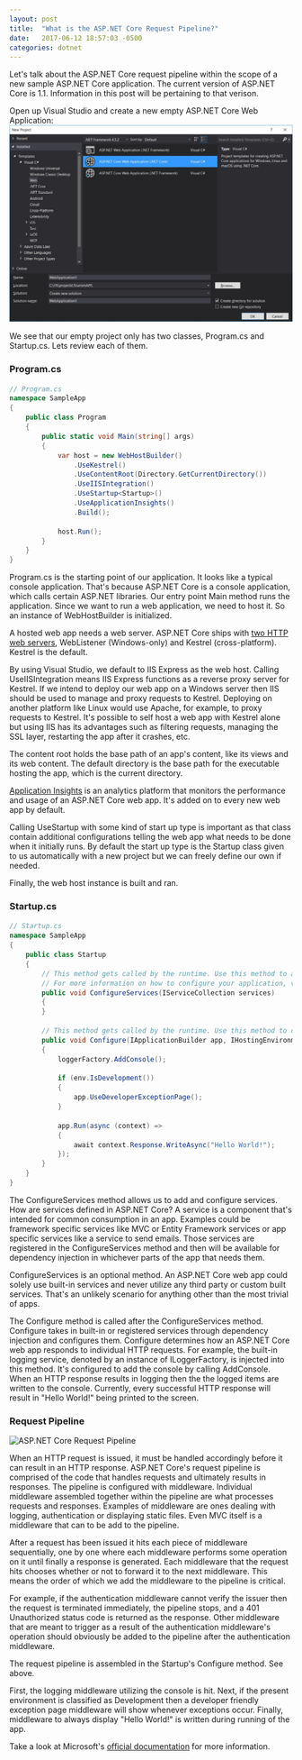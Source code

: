 ```yaml
---
layout: post
title:  "What is the ASP.NET Core Request Pipeline?"
date:   2017-06-12 18:57:03 -0500
categories: dotnet
---
```


Let's talk about the ASP.NET Core request pipeline within the scope of a new sample ASP.NET Core application. The current version of ASP.NET Core is 1.1. Information in this post will be pertaining to that verison.

Open up Visual Studio and create a new empty ASP.NET Core Web Application:
![New empty project][newproject]

We see that our empty project only has two classes, Program.cs and Startup.cs. Lets review each of them.

### Program.cs

```cs
// Program.cs
namespace SampleApp
{
    public class Program
    {
        public static void Main(string[] args)
        {
            var host = new WebHostBuilder()
                .UseKestrel()
                .UseContentRoot(Directory.GetCurrentDirectory())
                .UseIISIntegration()
                .UseStartup<Startup>()
                .UseApplicationInsights()
                .Build();

            host.Run();
        }
    }
}
```

Program.cs is the starting point of our application. It looks like a typical console application. That's because ASP.NET Core is a console application, which calls certain ASP.NET libraries. Our entry point Main method runs the application. Since we want to run a web application, we need to host it. So an instance of WebHostBuilder is initialized. 

A hosted web app needs a web server. ASP.NET Core ships with [two HTTP web servers][webservers], WebListener (Windows-only) and Kestrel (cross-platform). Kestrel is the default. 

By using Visual Studio, we default to IIS Express as the web host. Calling UseIISIntegration means IIS Express functions as a reverse proxy server for Kestrel. If we intend to deploy our web app on a Windows server then IIS should be used to manage and proxy requests to Kestrel. Deploying on another platform like Linux would use Apache, for example, to proxy requests to Kestrel. It's possible to self host a web app with Kestrel alone but using IIS has its advantages such as filtering requests, managing the SSL layer, restarting the app after it crashes, etc.

The content root holds the base path of an app's content, like its views and its web content. The default directory is the base path for the executable hosting the app, which is the current directory.

[Application Insights][applicationinsights] is an analytics platform that monitors the performance and usage of an ASP.NET Core web app. It's added on to every new web app by default.

Calling UseStartup with some kind of start up type is important as that class contain additional configurations telling the web app what needs to be done when it initially runs. By default the start up type is the Startup class given to us automatically with a new project but we can freely define our own if needed.

Finally, the web host instance is built and ran.

### Startup.cs

```cs
// Startup.cs
namespace SampleApp
{
    public class Startup
    {
        // This method gets called by the runtime. Use this method to add services to the container.
        // For more information on how to configure your application, visit https://go.microsoft.com/fwlink/?LinkID=398940
        public void ConfigureServices(IServiceCollection services)
        {
        }

        // This method gets called by the runtime. Use this method to configure the HTTP request pipeline.
        public void Configure(IApplicationBuilder app, IHostingEnvironment env, ILoggerFactory loggerFactory)
        {
            loggerFactory.AddConsole();

            if (env.IsDevelopment())
            {
                app.UseDeveloperExceptionPage();
            }

            app.Run(async (context) =>
            {
                await context.Response.WriteAsync("Hello World!");
            });
        }
    }
}
```

The ConfigureServices method allows us to add and configure services. How are services defined in ASP.NET Core? A service is a component that's intended for common consumption in an app. Examples could be framework specific services like MVC or Entity Framework services or app specific services like a service to send emails. Those services are registered in the ConfigureServices method and then will be available for dependency injection in whichever parts of the app that needs them. 

ConfigureServices is an optional method. An ASP.NET Core web app could solely use built-in services and never utilize any third party or custom built services. That's an unlikely scenario for anything other than the most trivial of apps.  

The Configure method is called after the ConfigureServices method. Configure takes in built-in or registered services through dependency injection and configures them. Configure determines how an ASP.NET Core web app responds to individual HTTP requests. For example, the built-in logging service, denoted by an instance of ILoggerFactory, is injected into this method. It's configured to add the console by calling AddConsole. When an HTTP response results in logging then the the logged items are written to the console. Currently, every successful HTTP response will result in "Hello World!" being printed to the screen.

### Request Pipeline

![ASP.NET Core Request Pipeline][pipeline]

When an HTTP request is issued, it must be handled accordingly before it can result in an HTTP response. ASP.NET Core's request pipeline is comprised of the code that handles requests and ultimately results in responses. The pipeline is configured with middleware. Individual middleware assembled together within the pipeline are what processes requests and responses. Examples of middleware are ones dealing with logging, authentication or displaying static files. Even MVC itself is a middleware that can to be add to the pipeline.

After a request has been issued it hits each piece of middleware sequentially, one by one where each middleware performs some operation on it until finally a response is generated. Each middleware that the request hits chooses whether or not to forward it to the next middleware. This means the order of which we add the middleware to the pipeline is critical. 

For example, if the authentication middleware cannot verify the issuer then the request is terminated immediately, the pipeline stops, and a 401 Unauthorized status code is returned as the response. Other middleware that are meant to trigger as a result of the authentication middleware's operation should obviously be added to the pipeline after the authentication middleware.

The request pipeline is assembled in the Startup's Configure method. See above.

First, the logging middleware utilizing the console is hit. Next, if the present environment is classified as Development then a developer friendly exception page middleware will show whenever exceptions occur. Finally, middleware to always display "Hello World!" is written during running of the app.

Take a look at Microsoft's [official documentation][documentation] for more information. 

[newproject]: /assets/images/2017-06-12-aspdotnet-core-pipeline/01_new_project.jpg
[webservers]: https://docs.microsoft.com/en-us/aspnet/core/fundamentals/servers/
[applicationinsights]: https://github.com/Microsoft/ApplicationInsights-aspnetcore/wiki/Getting-Started
[pipeline]: https://docs.microsoft.com/en-us/aspnet/core/fundamentals/middleware/_static/request-delegate-pipeline.png
[documentation]: https://docs.microsoft.com/en-us/aspnet/core/fundamentals/middleware
